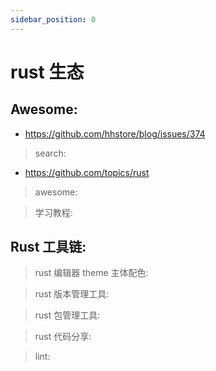 ```yaml
---
sidebar_position: 0
---
```


# rust 生态

## Awesome:

- https://github.com/hhstore/blog/issues/374

> search:

- https://github.com/topics/rust

> awesome:



> 学习教程:



## Rust 工具链:

> rust 编辑器 theme 主体配色:


> rust 版本管理工具:


> rust 包管理工具:



> rust 代码分享:



> lint:

